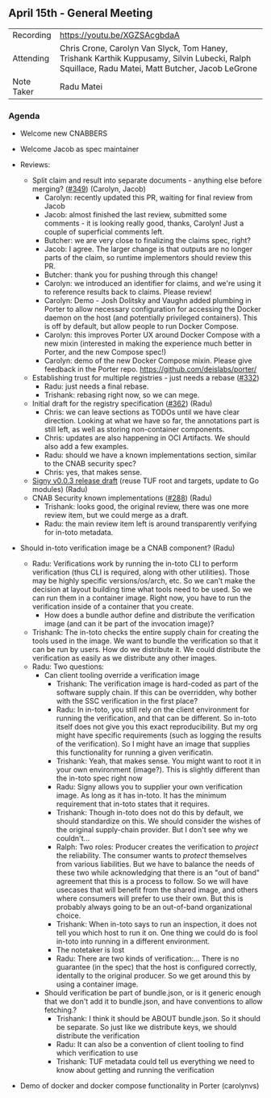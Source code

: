 ## April 15th - General Meeting

|  |  | 
| -------- | -------- |
| Recording  | https://youtu.be/XGZSAcgbdaA |
| Attending  | Chris Crone, Carolyn Van Slyck, Tom Haney, Trishank Karthik Kuppusamy, Silvin Lubecki, Ralph Squillace, Radu Matei, Matt Butcher, Jacob LeGrone |
| Note Taker | Radu Matei |
### Agenda

* Welcome new CNABBERS
* Welcome Jacob as spec maintainer
* Reviews:
    * Split claim and result into separate documents - anything else before merging? ([#349](https://github.com/cnabio/cnab-spec/pull/349#issuecomment-612207901)) (Carolyn, Jacob)
        * Carolyn: recently updated this PR, waiting for final review from Jacob
        * Jacob: almost finished the last review, submitted some comments - it is looking really good, thanks, Carolyn! Just a couple of superficial comments left.
        * Butcher: we are very close to finalizing the claims spec, right?
        * Jacob: I agree. The larger change is that outputs are no longer parts of the claim, so runtime implementors should review this PR.
        * Butcher: thank you for pushing through this change!
        * Carolyn: we introduced an identifier for claims, and we're using it to reference results back to claims. Please review!
        * Carolyn: Demo - Josh Dolitsky and Vaughn added plumbing in Porter to allow necessary configuration for accessing the Docker daemon on the host (and potentially privileged containers).  This is off by default, but allow people to run Docker Compose.
        * Carolyn: this improves Porter UX around Docker Compose with a new mixin (interested in making the experience much better in Porter, and the new Compose spec!)
        * Carolyn: demo of the new Docker Compose mixin. Please give feedback in the Porter repo. https://github.com/deislabs/porter/
    * Establishing trust for multiple registries - just needs a rebase ([#332](https://github.com/cnabio/cnab-spec/pull/332))
        * Radu: just needs a final rebase.
        * Trishank: rebasing right now, so we can mege.
    * Initial draft for the registry specification ([#362](https://github.com/cnabio/cnab-spec/pull/362)) (Radu)
        * Chris: we can leave sections as TODOs until we have clear direction. Looking at what we have so far, the annotations part is still left, as well as storing non-container components.
        * Chris: updates are also happening in OCI Artifacts. We should also add a few examples.
        * Radu: should we have a known implementations section, similar to the CNAB security spec?
        * Chris: yes, that makes sense.
    * [Signy v0.0.3 release draft](https://github.com/cnabio/signy/releases/tag/untagged-00ed798ca223bbe46852) (reuse TUF root and targets, update to Go modules) (Radu)
    * CNAB Security known implementations ([#288](https://github.com/cnabio/cnab-spec/pull/288)) (Radu)
        * Trishank: looks good, the original review, there was one more review item, but we could merge as a draft.
        * Radu: the main review item left is around transparently verifying for in-toto metadata.

    
* Should in-toto verification image be a CNAB component? (Radu)
    * Radu: Verifications work by running the in-toto CLI to perform verification (thus CLI is required, along with other utilities). Those may be highly specific versions/os/arch, etc. So we can't make the decision at layout building time what tools need to be used. So we can run them in a container image. Right now, you have to run the verification inside of a container that you create.
        * How does a bundle author define and distribute the verification image (and can it be part of the invocation image)?
    * Trishank: The in-toto checks the entire supply chain for creating the tools used in the image. We want to bundle the verification so that it can be run by users. How do we distribute it. We could distribute the verification as easily as we distribute any other images.
    * Radu: Two questions:
        * Can client tooling override a verification image
            * Trishank: The verification image is hard-coded as part of the software supply chain. If this can be overridden, why bother with the SSC verification in the first place?
            * Radu: In in-toto, you still rely on the client environment for running the verification, and that can be different. So in-toto itself does not give you this exact reproducibility. But my org might have specific requirements (such as logging the results of the verification). So I might have an image that supplies this functionality for running a given verificatin.
            * Trishank: Yeah, that makes sense. You might want to root it in your own environment (image?). This is slightly different than the in-toto spec right now
            * Radu: Signy allows you to supplier your own verification image. As  long as it has in-toto. It has the minimum requirement that in-toto states that it requires.
            * Trishank: Though in-toto does not do this by default, we should standardize on this. We should consider the wishes of the original supply-chain provider. But I don't see why we couldn't...
            * Ralph: Two roles: Producer creates the verification to _project_ the reliability. The consumer wants to _protect_ themselves from various liabilities. But we have to balance the needs of these two while acknowledging that there is an "out of band" agreement that this is a process to follow. So we will have usecases that will benefit from the shared image, and others where consumers will prefer to use their own. But this is probably always going to be an out-of-band organizational choice.
            * Trishank: When in-toto says to run an inspection, it does not tell you which host to run it on. One thing we could do is fool in-toto into running in a different environment.
            * The notetaker is lost
            * Radu: There are two kinds of verification:... There is no guarantee (in the spec) that the host is configured correctly, identally to the original producer. So we get around this by using a container image. 
        * Should verification be part of bundle.json, or is it generic enough that we don't add it to bundle.json, and have conventions to allow fetching.?
            * Trishank: I think it should be ABOUT bundle.json. So it should be separate. So just like we distribute keys, we should distribute the verification
            * Radu: It can also be a convention of client tooling to find which verification to use
            * Trishank: TUF metadata could tell us everything we need to know about getting and running the verification
* Demo of docker and docker compose functionality in Porter (carolynvs)
